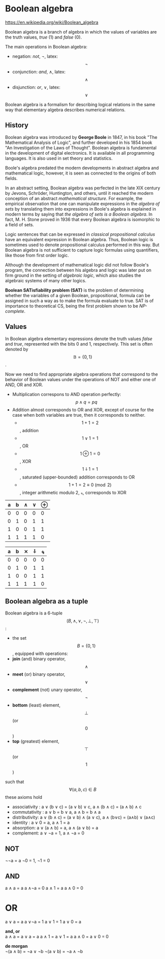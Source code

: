 # Boolean algebra

https://en.wikipedia.org/wiki/Boolean_algebra

Boolean algebra is a branch of algebra in which the values of variables are the truth values, *true* (1) and *false* (0).

The main operations in Boolean algebra:
- negation: *not*, ¬, latex: $$\lnot$$
- conjunction: *and*, ∧, latex: $$\land$$
- disjunction: *or*, ∨, latex: $$\lor$$

Boolean algebra is a formalism for describing logical relations in the same way that elementary algebra describes numerical relations.


## History

Boolean algebra was introduced by **George Boole** in 1847, in his book "The Mathematical Analysis of Logic", and further developed in his 1854 book "An Investigation of the Laws of Thought". Boolean algebra is fundamental in the development of digital electronics. It is available in all programming languages. It is also used in set theory and statistics.

Boole's algebra predated the modern developments in abstract algebra and mathematical logic, however, it is seen as connected to the origins of both fields.

In an abstract setting, Boolean algebra was perfected in the late XIX century by Jevons, Schröder, Huntington, and others, until it reached the modern conception of an abstract *mathematical structure*. For example, the empirical observation that one can manipulate expressions in the *algebra of sets* by translating them into expressions in Boole's algebra is explained in modern terms by saying that *the algebra of sets is a Boolean algebra*. In fact, M. H. Stone proved in 1936 that every Boolean algebra is isomorphic to a field of sets.

Logic sentences that can be expressed in *classical propositional calculus* have an equivalent expression in Boolean algebra. Thus, Boolean logic is sometimes used to denote propositional calculus performed in this way. But Boolean algebra is not sufficient to capture logic formulas using quantifiers, like those from first order logic.

Although the development of mathematical logic did not follow Boole's program, the connection between his algebra and logic was later put on firm ground in the setting of *algebraic logic*, which also studies the algebraic systems of many other logics.

**Boolean SATisfiability problem (SAT)** is the problem of determining whether the variables of a given Boolean, propositional, formula can be assigned in such a way as to make the formula evaluate to true. SAT is of importance to theoretical CS, being the first problem shown to be *NP-complete*.

## Values

In Boolean algebra elementary expressions denote the truth values *false* and *true*, represented with the bits 0 and 1, respectively. This set is often denoted by $$\mathbb{B} = \{0,1\}$$.

Now we need to find appropriate algebra operations that correspond to the behavior of Boolean values under the operations of NOT and either one of AND, OR and XOR.

- Multiplication correspons to AND operation perfectly: $$p ∧ q = pq$$
- Addition almost corresponds to OR and XOR, except of course for the case when both variables are true, then it corresponds to neither.
  - $$1 + 1 = 2$$, addition
  - $$1 ∨ 1 = 1$$, OR
  - $$1 ⊕ 1 = 0$$, XOR
  - $$1 ⨢ 1 = 1$$, saturated (upper-bounded) addition corresponds to OR
  - $$1+1=2 ≡ 0 \pmod 2$$, integer arithmetic modulo 2, `⨧`, corresponds to XOR

a | b | ∧ | ∨ | ⊕
--|---|---|---|---
0 | 0 | 0 | 0 | 0
0 | 1 | 0 | 1 | 1
1 | 0 | 0 | 1 | 1
1 | 1 | 1 | 1 | 0

a | b | ⨯ | ⨢| ⨧
--|---|---|---|---
0 | 0 | 0 | 0 | 0
0 | 1 | 0 | 1 | 1
1 | 0 | 0 | 1 | 1
1 | 1 | 1 | 1 | 0



## Boolean algebra as a tuple

Boolean algebra is a 6-tuple $$(B, \land, \lor, \lnot, \bot, \top)$$:
- the set $$B=\{0,1\}$$, equipped with operations:
- **join** (and) binary operator, $$\land$$
- **meet** (or) binary operator, $$\lor$$
- **complement** (not) unary operator, $$\lnot$$
- **bottom** (least) element, $$\bot$$ (or $$0$$)
- **top** (greatest) element, $$\top$$ (or $$1$$)

such that $$\forall (a,b,c) \in B$$ these axioms hold
- associativity : a ∨ (b ∨ c) = (a ∨ b) ∨ c, a ∧ (b ∧ c) = (a ∧ b) ∧ c
- commutativity : a ∨ b = b ∨ a, a ∧ b = b ∧ a
- distributivity: a ∨ (b ∧ c) = (a ∨ b) ∧ (a ∨ c), a ∧ (b∨c) = (a∧b) ∨ (a∧c)
- identity :      a ∨ 0 = a,  a ∧ 1 = a
- absorption:     a ∨ (a ∧ b) = a, a ∧ (a ∨ b) = a
- complement:     a ∨ ¬a = 1, a ∧ ¬a = 0


## NOT
¬¬a = a
¬0 = 1, ¬1 = 0

## AND
a ∧ a = a
a ∧¬a = 0
a ∧ 1 = a
a ∧ 0 = 0

# OR
a ∨ a = a
a ∨¬a = 1
a ∨ 1 = 1
a ∨ 0 = a


**and, or**    
a ∧ a = a ∨ a = a
a ∧ 1 = a ∨ 1 = a
a ∧ 0 = a ∨ 0 = 0

**de morgan**    
¬(a ∧ b) = ¬a ∨ ¬b
¬(a ∨ b) = ¬a ∧ ¬b
